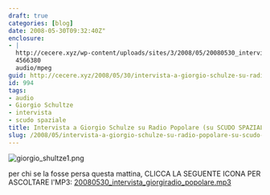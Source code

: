 ```yaml
---
draft: true
categories: [blog]
date: 2008-05-30T09:32:40Z"
enclosure:
- |
  http://cecere.xyz/wp-content/uploads/sites/3/2008/05/20080530_intervista_giorgiradio_popolare.mp3
  4566380
  audio/mpeg
guid: http://cecere.xyz/2008/05/30/intervista-a-giorgio-schulze-su-radio-popolare-su-scudo-spaziale/
id: 994
tags:
- audio
- Giorgio Schultze
- intervista
- scudo spaziale
title: Intervista a Giorgio Schulze su Radio Popolare (su SCUDO SPAZIALE)
slug: /2008/05/intervista-a-giorgio-schulze-su-radio-popolare-su-scudo-spaziale/
---
```


![giorgio_shultze1.png](http://cecere.xyz/wp-content/uploads/sites/3/2008/05/giorgio_shultze1.png)

per chi se la fosse persa questa mattina, CLICCA LA SEGUENTE ICONA PER ASCOLTARE l'MP3: [20080530\_intervista\_giorgiradio_popolare.mp3](http://cecere.xyz/wp-content/uploads/sites/3/2008/05/20080530_intervista_giorgiradio_popolare.mp3 "20080530_intervista_giorgiradio_popolare.mp3")